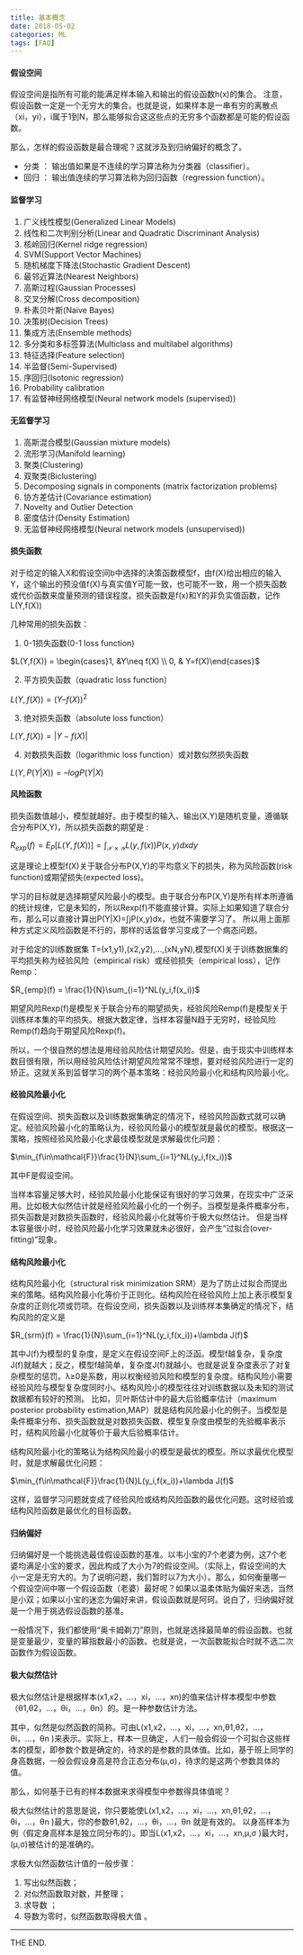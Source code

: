 ```yaml
---
title: 基本概念
date: 2018-05-02
categories: ML
tags: [FAQ]
---
```


#### 假设空间

假设空间是指所有可能的能满足样本输入和输出的假设函数h(x)的集合。
注意，假设函数一定是一个无穷大的集合。也就是说，如果样本是一串有穷的离散点（xi，yi），i属于1到N，那么能够拟合这这些点的无穷多个函数都是可能的假设函数。

那么，怎样的假设函数是最合理呢？这就涉及到归纳偏好的概念了。

<!--more-->

- 分类 ： 输出值如果是不连续的学习算法称为分类器（classifier）。
- 回归 ： 输出值连续的学习算法称为回归函数（regression function）。

#### 监督学习

1. 广义线性模型(Generalized Linear Models)
2. 线性和二次判别分析(Linear and Quadratic Discriminant Analysis)
3. 核岭回归(Kernel ridge regression)
4. SVM(Support Vector Machines)
5. 随机梯度下降法(Stochastic Gradient Descent)
6. 最邻近算法(Nearest Neighbors)
7. 高斯过程(Gaussian Processes)
8. 交叉分解(Cross decomposition)
9. 朴素贝叶斯(Naive Bayes)
10. 决策树(Decision Trees)
11. 集成方法(Ensemble methods)
12. 多分类和多标签算法(Multiclass and multilabel algorithms)
13. 特征选择(Feature selection)
14. 半监督(Semi-Supervised)
15. 序回归(Isotonic regression)
16. Probability calibration
17. 有监督神经网络模型(Neural network models (supervised))

#### 无监督学习

1. 高斯混合模型(Gaussian mixture models)
2. 流形学习(Manifold learning)
3. 聚类(Clustering)
4. 双聚类(Biclustering)
5. Decomposing signals in components (matrix factorization problems)
6. 协方差估计(Covariance estimation)
7. Novelty and Outlier Detection
8. 密度估计(Density Estimation)
9. 无监督神经网络模型(Neural network models (unsupervised))

#### 损失函数

对于给定的输入X和假设空间中选择的决策函数模型f，由f(X)给出相应的输入Y，这个输出的预没值f(X)与真实值Y可能一致，也可能不一致，用一个损失函数或代价函数来度量预测的错误程度。损失函数是f(x)和Y的非负实值函数，记作L(Y,f(X))

几种常用的损失函数：

1. 0-1损失函数(0-1 loss function)

 $L(Y,f(X)) = \begin{cases}1, &Y\neq f(X) \\ 0, & Y=f(X)\end{cases}$

2. 平方损失函数（quadratic loss function）

 $L(Y,f(X)) = (Y – f(X))^2$

3. 绝对损失函数（absolute loss function）

 $L(Y,f(X)) = |Y-f(X)|$

4. 对数损失函数（logarithmic loss function）或对数似然损失函数

 $L(Y,P(Y|X)) = –logP(Y|X)$

#### 风险函数

损失函数值越小，模型就越好。由于模型的输入、输出(X,Y)是随机变量，遵循联合分布P(X,Y)，所以损失函数的期望是 :

$R_{exp}(f)=E_P[L(Y,f(X))]=\int_{\mathcal{X}\times\mathcal{Y}}L(y,f(x))P(x,y)dxdy$

这是理论上模型f(X)关于联合分布P(X,Y)的平均意义下的损失，称为风险函数(risk function)或期望损失(expected loss)。

学习的目标就是选择期望风险最小的模型。由于联合分布P(X,Y)是所有样本所遵循的统计规律，它是未知的，所以Rexp(f)不能直接计算。实际上如果知道了联合分布，那么可以直接计算出P(Y|X)=∫P(x,y)dx，也就不需要学习了。
所以用上面那种方式定义风险函数是不行的，那样的话监督学习变成了一个病态问题。

对于给定的训练数据集 T=(x1,y1),(x2,y2),…,(xN,yN),模型f(X)关于训练数据集的平均损失称为经验风险（empirical risk）或经验损失（empirical loss），记作Remp：

$R_{emp}(f) = \frac{1}{N}\sum_{i=1}^NL(y_i,f(x_i))$

期望风险Rexp(f)是模型关于联合分布的期望损失，经验风险Remp(f)是模型关于训练样本集的平均损失。根据大数定律，当样本容量N趋于无穷时，经验风险Remp(f)趋向于期望风险Rexp(f)。

所以，一个很自然的想法是用经验风险估计期望风险。但是，由于现实中训练样本数目很有限，所以用经验风险估计期望风险常常不理想，要对经验风险进行一定的矫正。这就关系到监督学习的两个基本策略：经验风险最小化和结构风险最小化。

#### 经验风险最小化

在假设空间、损失函数以及训练数据集确定的情况下，经验风险函数式就可以确定。经验风险最小化的策略认为，经验风险最小的模型就是最优的模型。根据这一策略，按照经验风险最小化求最佳模型就是求解最优化问题：

$\min_{f\in\mathcal{F}}\frac{1}{N}\sum_{i=1}^NL(y_i,f(x_i))$

其中F是假设空间。

当样本容量足够大时，经验风险最小化能保证有很好的学习效果，在现实中广泛采用。比如极大似然估计就是经验风险最小化的一个例子。当模型是条件概率分布，损失函数是对数损失函数时，经验风险最小化就等价于极大似然估计。
但是当样本容量很小时，经验风险最小化学习效果就未必很好，会产生“过拟合(over-fitting)”现象。

#### 结构风险最小化

结构风险最小化（structural risk minimization SRM）是为了防止过拟合而提出来的策略。结构风险最小化等价于正则化。结构风险在经验风险上加上表示模型复杂度的正则化项或罚项。在假设空间，损失函数以及训练样本集确定的情况下，结构风险的定义是

$R_{srm}(f) = \frac{1}{N}\sum_{i=1}^NL(y_i,f(x_i))+\lambda J(f)$

其中J(f)为模型的复杂度，是定义在假设空间F上的泛函。模型f越复杂，复杂度J(f)就越大；反之，模型f越简单，复杂度J(f)就越小。也就是说复杂度表示了对复杂模型的惩罚。λ≥0是系数，用以权衡经验风险和模型的复杂度。结构风险小需要经验风险与模型复杂度同时小。结构风险小的模型往往对训练数据以及未知的测试数据都有较好的预测。
比如，贝叶斯估计中的最大后验概率估计（maximum posterior probability estimation,MAP）就是结构风险最小化的例子。当模型是条件概率分布、损失函数就是对数损失函数、模型复杂度由模型的先验概率表示时，结构风险最小化就等价于最大后验概率估计。

结构风险最小化的策略认为结构风险最小的模型是最优的模型。所以求最优化模型时，就是求解最优化问题：

$\min_{f\in\mathcal{F}}\frac{1}{N}L(y_i,f(x_i))+\lambda J(f)$

这样，监督学习问题就变成了经验风险或结构风险函数的最优化问题。这时经验或结构风险函数是最优化的目标函数。

#### 归纳偏好

归纳偏好是一个能挑选最佳假设函数的基准。以韦小宝的7个老婆为例，这7个老婆均满足小宝的要求，因此构成了大小为7的假设空间。（实际上，假设空间的大小一定是无穷大的。为了说明问题，我们暂时以7为大小）。那么，如何衡量哪一个假设空间中哪一个假设函数（老婆）最好呢？如果以温柔体贴为偏好来选，当然是小双；如果以小宝的迷恋为偏好来讲，假设函数就是阿珂。说白了，归纳偏好就是一个用于挑选假设函数的基准。

一般情况下，我们都使用“奥卡姆剃刀”原则，也就是选择最简单的假设函数。也就是变量最少，变量的幂指数最小的函数。也就是说，一次函数能拟合时就不选二次函数作为假设函数。

#### 极大似然估计

极大似然估计是根据样本(x1,x2，…，xi，…，xn)的值来估计样本模型中参数（θ1,θ2，…，θi，…，θn）的。是一种参数估计方法。

其中，似然是似然函数的简称。可由L(x1,x2，…，xi，…，xn,θ1,θ2，…，θi，…，θn )来表示。实际上，样本一旦确定，人们一般会假设一个可拟合这些样本的模型，即参数个数是确定的，待求的是参数的具体值。比如，基于班上同学的身高数据，一般会假设身高是符合正态分布(μ,σ)，待求的是这两个参数具体的值。

那么，如何基于已有的样本数据来求得模型中参数得具体值呢？

极大似然估计的意思是说，你只要能使L(x1,x2，…，xi，…，xn,θ1,θ2，…，θi，…，θn )最大，你的参数θ1,θ2，…，θi，…，θn 就是有效的。
以身高样本为例（假定身高样本是独立同分布的）。即当L(x1,x2，…，xi，…，xn,μ,σ )最大时，(μ,σ)被估计的是准确的。

求极大似然函数估计值的一般步骤：

1. 写出似然函数；
2. 对似然函数取对数，并整理；
3. 求导数 ；
4. 导数为零时，似然函数取得极大值 。

- - -
THE END.
